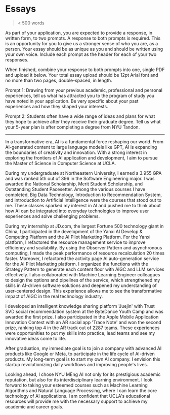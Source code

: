 # Essays

> < 500 words

As part of your application, you are expected to provide a response, in written form, to two prompts. A response to both prompts is required. This is an opportunity for you to give us a stronger sense of who you are, as a person. Your essay should be as unique as you and should be written using your own voice. Include each prompt as the header for each of your two responses.

When finished, combine your response to both prompts into one, single PDF and upload it below. Your total essay upload should be 12pt Arial font and no more than two pages, double-spaced, in length.

Prompt 1: Drawing from your previous academic, professional and personal experiences, tell us what has attracted you to the program of study you have noted in your application. Be very specific about your past experiences and how they shaped your interests. 

Prompt 2: Students often have a wide range of ideas and plans for what they hope to achieve after they receive their graduate degree. Tell us what your 5-year plan is after completing a degree from NYU Tandon.

---

In a transformative era, AI is a fundamental force reshaping our world. From AI-generated content to large language models like GPT, AI is expanding the boundaries of creativity and innovation. With a strong interest in exploring the frontiers of AI application and development, I aim to pursue the Master of Science in Computer Science at UCLA.

During my undergraduate at Northeastern University, I earned a 3.955 GPA and was ranked 5th out of 396 in the Software Engineering major. I was awarded the National Scholarship, Merit Student Scholarship, and Outstanding Student Pacesetter. Among the various courses I have completed, Big Data Technology, Introduction to Recommendation System, and Introduction to Artificial Intelligence were the courses that stood out to me. These classes sparked my interest in AI and pushed me to think about how AI can be integrated into everyday technologies to improve user experiences and solve challenging problems.

During my internship at JD.com, the largest Fortune 500 technology giant in China, I participated in the development of the Yanxi AI Develop & Computing Platform and the AI Pilot Marketing Platform. For the Yanxi platform, I refactored the resource management service to improve efficiency and scalability. By using the Observer Pattern and asynchronous computing, I made the peak performance of resource recalculation 20 times faster. Moreover, I refactored the activity page AI auto-generation service for the AI Pilot Marketing platform. I organized the functions with the Strategy Pattern to generate each content floor with AIGC and LLM services effectively. I also collaborated with Machine Learning Engineer colleagues to design the options and pipelines of the service, which strengthened my skills in AI-driven software solutions and deepened my understanding of user-centered design. This experience allows me to see the transformative impact of AIGC in the real technology industry.

I developed an intelligent knowledge sharing platform 'Juejin' with Trust SVD social recommendation system at the ByteDance Youth Camp and was awarded the first prize. I also participated in the Apple Mobile Application Innovation Contest with an AR social app 'Trace Note' and won the second prize, ranking top 4 in the AR track out of 2287 teams. These experiences were opportunities to put my skills into practice, lead teams and see my innovative ideas come to life. 

After graduation, my immediate goal is to join a company with advanced AI products like Google or Meta, to participate in the life cycle of AI-driven products. My long-term goal is to start my own AI company. I envision this startup revolutionizing daily workflows and improving people's lives.

Looking ahead, I chose NYU MEng AI not only for its prestigious academic reputation, but also for its interdisciplinary learning environment. I look forward to taking your esteemed courses such as Machine Learning Algorithms and Natural Language Processing, where I can learn the core technology of AI applications. I am confident that UCLA's educational resources will provide me with the necessary support to achieve my academic and career goals.